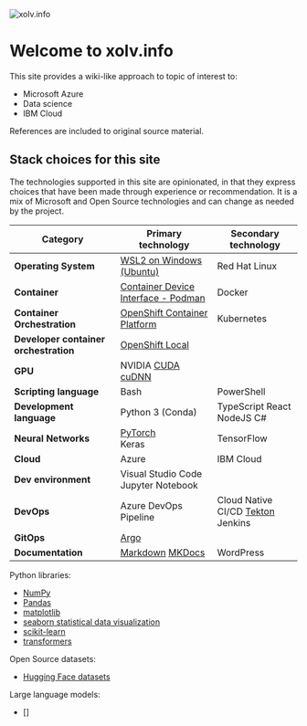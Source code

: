 ![xolv.info](./media/xolvinfo.png)

# Welcome to xolv.info

This site provides a wiki-like approach to topic of interest to:

- Microsoft Azure
- Data science
- IBM Cloud

References are included to original source material. 

## Stack choices for this site

The technologies supported in this site are opinionated, in that they express choices that have been made through experience or recommendation. It is a mix of Microsoft and Open Source technologies and can change as needed by the project.

**Category** | **Primary technology** | **Secondary technology** 
-- | -- | --
**Operating System** | [WSL2 on Windows (Ubuntu)](https://learn.microsoft.com/en-us/windows/wsl/) | Red Hat Linux
**Container** | [Container Device Interface - Podman](https://podman.io/) | Docker
**Container Orchestration** | [OpenShift Container Platform](https://docs.openshift.com/container-platform/4.16/welcome/index.html) | Kubernetes
**Developer container orchestration** | [OpenShift Local](https://developers.redhat.com/products/openshift-local/overview) | 
**GPU** | NVIDIA [CUDA](https://developer.nvidia.com/cuda-zone) [cuDNN](https://developer.nvidia.com/cudnn) | 
**Scripting language** | Bash | PowerShell
**Development language** | Python 3 (Conda) | TypeScript React NodeJS C#
**Neural Networks** | [PyTorch](https://pytorch.org/) <br> Keras | TensorFlow
**Cloud** | Azure | IBM Cloud
**Dev environment** | Visual Studio Code<br/>Jupyter Notebook |
**DevOps** | Azure DevOps Pipeline | Cloud Native CI/CD [Tekton](https://tekton.dev/) <br/> Jenkins
**GitOps** | [Argo](https://argo-cd.readthedocs.io/en/stable/) |
**Documentation** | [Markdown](https://www.markdownguide.org/) [MKDocs]() | WordPress

Python libraries:

- [NumPy](https://numpy.org/)
- [Pandas](https://pandas.pydata.org/)
- [matplotlib](https://matplotlib.org/)
- [seaborn statistical data visualization](https://seaborn.pydata.org/)
- [scikit-learn](https://scikit-learn.org/stable/index.html)
- [transformers](https://huggingface.co/docs/transformers/index)

Open Source datasets:

- [Hugging Face datasets](https://huggingface.co/docs/datasets/tutorial)

Large language models:

- []

